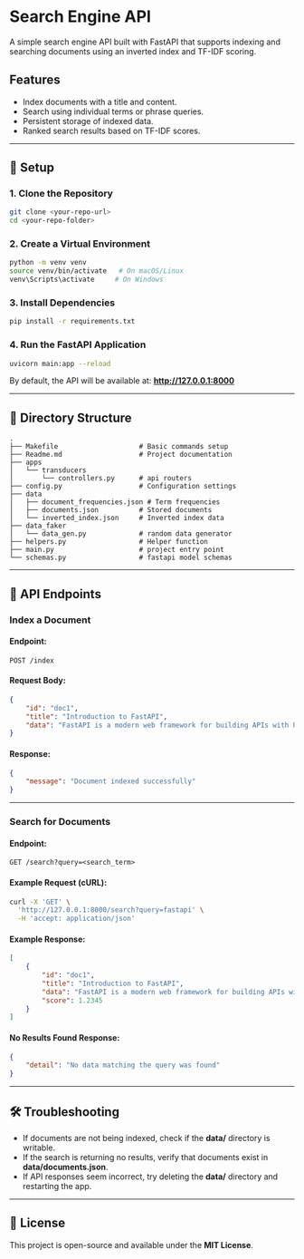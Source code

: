 # Search Engine API

A simple search engine API built with FastAPI that supports indexing and searching documents using an inverted index and TF-IDF scoring.

## Features
- Index documents with a title and content.
- Search using individual terms or phrase queries.
- Persistent storage of indexed data.
- Ranked search results based on TF-IDF scores.

---

## 📌 Setup
### **1. Clone the Repository**
```bash
git clone <your-repo-url>
cd <your-repo-folder>
```

### **2. Create a Virtual Environment**
```bash
python -m venv venv
source venv/bin/activate   # On macOS/Linux
venv\Scripts\activate     # On Windows
```

### **3. Install Dependencies**
```bash
pip install -r requirements.txt
```

### **4. Run the FastAPI Application**
```bash
uvicorn main:app --reload
```
By default, the API will be available at: **http://127.0.0.1:8000**

---

## 📂 Directory Structure
```
.
├── Makefile                    # Basic commands setup
├── Readme.md                   # Project documentation 
├── apps                       
│   └── transducers             
│       └── controllers.py      # api routers
├── config.py                   # Configuration settings
├── data
│   ├── document_frequencies.json # Term frequencies
│   ├── documents.json          # Stored documents
│   └── inverted_index.json     # Inverted index data
├── data_faker
│   └── data_gen.py             # random data generator
├── helpers.py                  # Helper function
├── main.py                     # project entry point
└── schemas.py                  # fastapi model schemas 

```

---

## 📌 API Endpoints

### **Index a Document**
#### **Endpoint:**
```http
POST /index
```
#### **Request Body:**
```json
{
    "id": "doc1",
    "title": "Introduction to FastAPI",
    "data": "FastAPI is a modern web framework for building APIs with Python."
}
```
#### **Response:**
```json
{
    "message": "Document indexed successfully"
}
```

---

### **Search for Documents**
#### **Endpoint:**
```http
GET /search?query=<search_term>
```
#### **Example Request (cURL):**
```bash
curl -X 'GET' \
  'http://127.0.0.1:8000/search?query=fastapi' \
  -H 'accept: application/json'
```
#### **Example Response:**
```json
[
    {
        "id": "doc1",
        "title": "Introduction to FastAPI",
        "data": "FastAPI is a modern web framework for building APIs with Python.",
        "score": 1.2345
    }
]
```
#### **No Results Found Response:**
```json
{
    "detail": "No data matching the query was found"
}
```

---


## 🛠 Troubleshooting
- If documents are not being indexed, check if the **data/** directory is writable.
- If the search is returning no results, verify that documents exist in **data/documents.json**.
- If API responses seem incorrect, try deleting the **data/** directory and restarting the app.

---

## 📜 License
This project is open-source and available under the **MIT License**.

